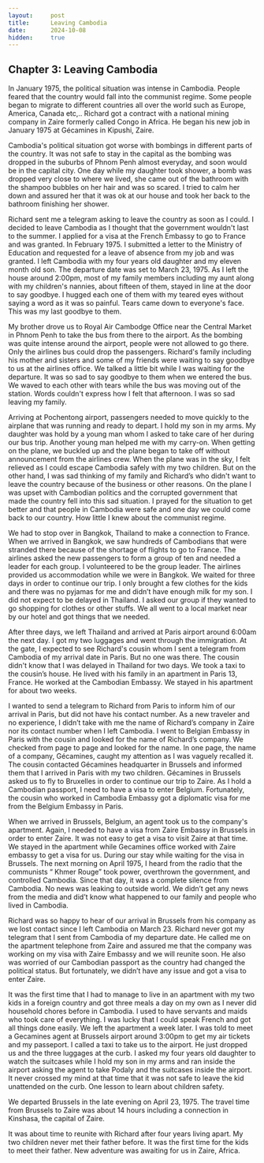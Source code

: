 ```yaml
---
layout:     post
title:      Leaving Cambodia
date:       2024-10-08
hidden:     true
---
```


## Chapter 3: Leaving Cambodia

In January 1975, the political situation was intense in Cambodia. People feared that the country would fall into the communist regime. Some people began to migrate to different countries all over the world such as Europe, America, Canada etc,.. Richard got a contract with a national mining company in Zaire formerly called Congo in Africa. He began his new job in January 1975 at Gécamines in Kipushi, Zaire.

Cambodia's political situation got worse with bombings in different parts of the country. It was not safe to stay in the capital as the bombing was dropped in the suburbs of Phnom Penh almost everyday, and soon would be in the capital city. One day while my daughter took shower, a bomb was dropped very close to where we lived, she came out of the bathroom with the shampoo bubbles on her hair and was so scared. I tried to calm her down and assured her that it was ok at our house and took her back to the bathroom finishing her shower.

Richard sent me a telegram asking to leave the country as soon as I could. I decided to leave Cambodia as I thought that the government wouldn't last to the summer. I applied for a visa at the French Embassy to go to France and was granted. In February 1975. I submitted a letter to the Ministry of Education and requested for a leave of absence from my job and was granted. I left Cambodia with my four years old daughter and my eleven month old son. The departure date was set to March 23, 1975. As I left the house around 2:00pm, most of my family members including my aunt along with my children's nannies, about fifteen of them, stayed in line at the door to say goodbye. I hugged each one of them with my teared eyes without saying a word as it was so painful. Tears came down to everyone's face. This was my last goodbye to them.

My brother drove us to Royal Air Cambodge Office near the Central Market in Phnom Penh to take the bus from there to the airport. As the bombing was quite intense around the airport, people were not allowed to go there. Only the airlines bus could drop the passengers. Richard's family including his mother and sisters and some of my friends were waiting to say goodbye to us at the airlines office. We talked a little bit while I was waiting for the departure. It was so sad to say goodbye to them when we entered the bus. We waved to each other with tears while the bus was moving out of the station. Words couldn't express how I felt that afternoon. I was so sad leaving my family.

Arriving at Pochentong airport, passengers needed to move quickly to the airplane that was running and ready to depart. I hold my son in my arms. My daughter was hold by a young man whom I asked to take care of her during our bus trip. Another young man helped me with my carry-on. When getting on the plane, we buckled up and the plane began to take off without announcement from the airlines crew. When the plane was in the sky, I felt relieved as I could escape Cambodia safely with my two children. But on the other hand, I was sad thinking of my family and Richard’s who didn't want to leave the country because of the business or other reasons. On the plane I was upset with Cambodian politics and the corrupted government that made the country fell into this sad situation. I prayed for the situation to get better and that people in Cambodia were safe and one day we could come back to our country. How little I knew about the communist regime.

We had to stop over in Bangkok, Thailand to make a connection to France. When we arrived in Bangkok, we saw hundreds of Cambodians that were stranded there because of the shortage of flights to go to France. The airlines asked the new passengers to form a group of ten and needed a leader for each group. I volunteered to be the group leader. The airlines provided us accommodation while we were in Bangkok. We waited for three days in order to continue our trip. I only brought a few clothes for the kids and there was no pyjamas for me and didn’t have enough milk for my son. I did not expect to be delayed in Thailand. I asked our group if they wanted to go shopping for clothes or other stuffs. We all went to a local market near by our hotel and got things that we needed.

After three days, we left Thailand and arrived at Paris airport around 6:00am the next day. I got my two luggages and went through the immigration. At the gate, I expected to see Richard's cousin whom I sent a telegram from Cambodia of my arrival date in Paris. But no one was there. The cousin didn't know that I was delayed in Thailand for two days. We took a taxi to the cousin’s house. He lived with his family in an apartment in Paris 13, France. He worked at the Cambodian Embassy. We stayed in his apartment for about two weeks.

I wanted to send a telegram to Richard from Paris to inform him of our arrival in Paris, but did not have his contact number. As a new traveler and no experience, I didn’t take with me the name of Richard’s company in Zaire nor its contact number when I left Cambodia. I went to Belgian Embassy in Paris with the cousin and looked for the name of Richard’s company. We checked from page to page and looked for the name. In one page, the name of a company, Gécamines, caught my attention as I was vaguely recalled it. The cousin contacted Gécamines headquarter in Brussels and informed them that I arrived in Paris with my two children. Gécamines in Brussels asked us to fly to Bruxelles in order to continue our trip to Zaire. As I hold a Cambodian passport, I need to have a visa to enter Belgium. Fortunately, the cousin who worked in Cambodia Embassy got a diplomatic visa for me from the Belgium Embassy in Paris.

When we arrived in Brussels, Belgium, an agent took us to the company's apartment. Again, I needed to have a visa from Zaire Embassy in Brussels in order to enter Zaire. It was not easy to get a visa to visit Zaire at that time. We stayed in the apartment while Gecamines office worked with Zaire embassy to get a visa for us. During our stay while waiting for the visa in Brussels. The next morning on April 1975, I heard from the radio that the communists “ Khmer Rouge” took power, overthrown the government, and controlled Cambodia. Since that day, it was a complete silence from Cambodia. No news was leaking to outside world. We didn’t get any news from the media and did’t know what happened to our family and people who lived in Cambodia.

Richard was so happy to hear of our arrival in Brussels from his company as we lost contact since I left Cambodia on March 23. Richard never got my telegram that I sent from Cambodia of my departure date. He called me on the apartment telephone from Zaire and assured me that the company was working on my visa with Zaire Embassy and we will reunite soon. He also was worried of our Cambodian passport as the country had changed the political status. But fortunately, we didn’t have any issue and got a visa to enter Zaire.

It was the first time that I had to manage to live in an apartment with my two kids in a foreign country and got three meals a day on my own as I never did household chores before in Cambodia. I used to have servants and maids who took care of everything. I was lucky that I could speak French and got all things done easily. We left the apartment a week later. I was told to meet a Gecamines agent at Brussels airport around 3:00pm to get my air tickets and my passeport. I called a taxi to take us to the airport. He just dropped us and the three luggages at the curb. I asked my four years old daughter to watch the suitcases while I hold my son in my arms and ran inside the airport asking the agent to take Podaly and the suitcases inside the airport. It never crossed my mind at that time that it was not safe to leave the kid unattended on the curb. One lesson to learn about children safety.

We departed Brussels in the late evening on April 23, 1975. The travel time from Brussels to Zaire was about 14 hours including a connection in Kinshasa, the capital of Zaire.

It was about time to reunite with Richard after four years living apart. My two children never met their father before. It was the first time for the kids to meet their father. New adventure was awaiting for us in Zaire, Africa.
